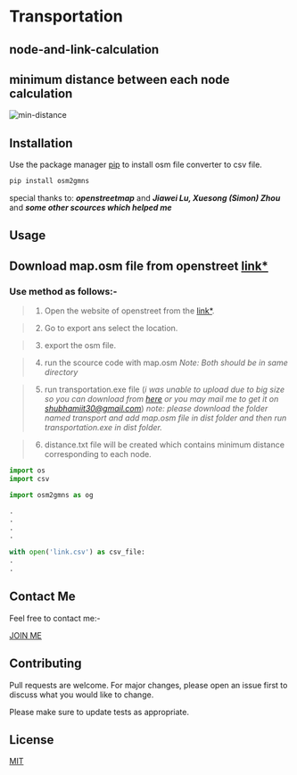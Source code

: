 # Transportation 


## node-and-link-calculation

## minimum distance between each node calculation
![min-distance](https://user-images.githubusercontent.com/75657176/209528984-976f2c42-0268-4931-836c-1836d679b04f.png)
## Installation
Use the package manager [pip](https://pypi.org/project/osm2gmns/) to install osm file converter to csv file.
```bash
pip install osm2gmns
```
special thanks to: _**openstreetmap**_
and
_**Jiawei Lu, Xuesong (Simon) Zhou**_
and
_**some other scources which helped me**_
## Usage
## Download map.osm file from **openstreet** [link*](https://www.openstreetmap.org/)
### Use method as follows:-
> 1. Open the website of openstreet from the [link*](https://www.openstreetmap.org/).


> 2. Go to export ans select the location.

> 3. export the osm file. 

> 4. run the scource code with map.osm *_Note: Both should be in same directory_*

> 5. run transportation.exe file (_i was unable to upload due to big size so you can download from [here](https://drive.google.com/drive/folders/1n1E5jdavlOMDy0e7kOIWQePagbK3KJZL?usp=sharing) or you may mail me to get it on *shubhamiit30@gmail.com*_)
*note: please download the folder named transport and add map.osm file in dist folder and then run transportation.exe in dist folder.*

> 6. distance.txt file will be created which contains minimum distance corresponding to each node.

```python
import os
import csv

import osm2gmns as og

.
.
.
.

with open('link.csv') as csv_file:
.
.

```

## Contact Me

Feel free to contact me:-

[JOIN ME](https://shubham-0a.github.io/portfolio/)

## Contributing

Pull requests are welcome. For major changes, please open an issue first
to discuss what you would like to change.

Please make sure to update tests as appropriate.

## License

[MIT](https://choosealicense.com/licenses/mit/)
